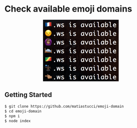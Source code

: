 # Check available emoji domains

<p align="center">
  <img src="demo.png" width="250" alt="Logo"/>
</p>

## Getting Started
```
$ git clone https://github.com/matiastucci/emoji-domain
$ cd emoji-domain
$ npm i
$ node index
```
